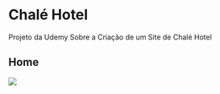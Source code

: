 # Chalé Hotel
Projeto da Udemy Sobre a Criação de um Site de Chalé Hotel
## Home
<img src="imagens/Chalé-Hotel Home.png">
